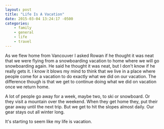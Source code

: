 ```yaml
---
layout: post
title: "Life Is A Vacation"
date: 2015-03-04 13:24:17 -0500
categories: 
    - family
    - general
    - life
    - travel
---
```

As we flew home from Vancouver I asked Rowan if he thought it was neat that we were flying from a snowboarding vacation to home where we will go snowboarding again. He said he thought it was neat, but I don't know if he really gets it. I know it blows my mind to think that we live in a place where people come for a vacation to do exactly what we did on our vacation. The difference though is that we get to continue doing what we did on vacation once we return home.

A lot of people go away for a week, maybe two, to ski or snowboard. Or they visit a mountain over the weekend. When they get home they, put their gear away until the next trip. But we get to hit the slopes almost daily. Our gear stays out all winter long.

It's starting to seem like my life is vacation.
